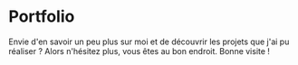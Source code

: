 # Portfolio
Envie d'en savoir un peu plus sur moi et de découvrir les projets que j'ai pu réaliser ? Alors n'hésitez plus, vous êtes au bon endroit. Bonne visite !
